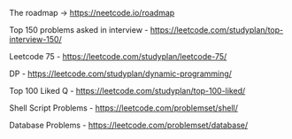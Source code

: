 The roadmap -> https://neetcode.io/roadmap

Top 150 problems asked in interview - https://leetcode.com/studyplan/top-interview-150/

Leetcode 75 - https://leetcode.com/studyplan/leetcode-75/

DP - https://leetcode.com/studyplan/dynamic-programming/

Top 100 Liked Q - https://leetcode.com/studyplan/top-100-liked/

Shell Script Problems - https://leetcode.com/problemset/shell/

Database Problems - https://leetcode.com/problemset/database/